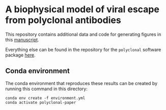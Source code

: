 # A biophysical model of viral escape from polyclonal antibodies


This repository contains additional data and code for generating figures in this [manuscript](). 

Everything else can be found in the repository for the `polyclonal` software package [here](https://github.com/jbloomlab/polyclonal).

## Conda environment

The conda environment that reproduces these results can be created by running this command in this directory:
```
conda env create -f environment.yml 
conda activate polyclonal-paper
```

